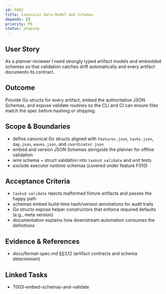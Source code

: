 ```yaml
---
id: F002
title: Canonical Data Model and Schemas
depends: []
priority: P0
status: shaping
---
```


## User Story
As a planner reviewer I need strongly typed artifact models and embedded schemas so that validation catches drift automatically and every artifact documents its contract.

## Outcome
Provide Go structs for every artifact, embed the authoritative JSON Schemas, and expose validate routines so the CLI and CI can ensure files match the spec before hashing or shipping.

## Scope & Boundaries
- define canonical Go structs aligned with `features.json`, `tasks.json`, `dag.json`, `waves.json`, and `coordinator.json`
- embed and version JSON Schemas alongside the planner for offline validation
- wire schema + struct validation into `tasksd validate` and unit tests
- exclude executor runtime schemas (covered under feature F010)

## Acceptance Criteria
- `tasksd validate` rejects malformed fixture artifacts and passes the happy path
- schemas embed build-time hash/version annotations for audit trails
- Go structs expose helper constructors that enforce required defaults (e.g., meta version)
- documentation explains how downstream automation consumes the definitions

## Evidence & References
- docs/formal-spec.md §§3,12 (artifact contracts and schema determinism)

## Linked Tasks
- T003-embed-schemas-and-validate
